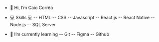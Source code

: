 - 👋 Hi, I’m Caio Corrêa

- 💻 Skills 💻
-- HTML
-- CSS
-- Javascript
-- React.js
-- React Native
-- Node.js
-- SQL Server
  
- 🌱 I’m currently learning
-- Git
-- Figma
-- Github


<!---
Caiiocorrea/Caiiocorrea is a ✨ special ✨ repository because its `README.md` (this file) appears on your GitHub profile.
You can click the Preview link to take a look at your changes.
--->
